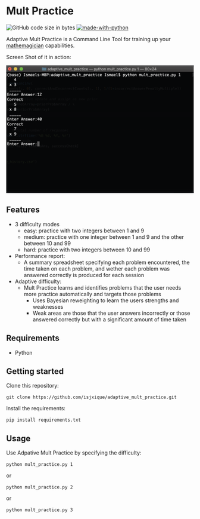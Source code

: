 # Mult Practice

![GitHub code size in bytes](https://img.shields.io/github/languages/code-size/isjxique/adaptive_mult_practice.svg)
[![made-with-python](https://img.shields.io/badge/Made%20with-Python-1f425f.svg)](https://www.python.org/)

Adaptive Mult Practice is a Command Line Tool for training up your [mathemagician](https://www.youtube.com/watch?v=1JW9BA57aR8) capabilities.

Screen Shot of it in action:

![Dashboard](mode_1.png)

## Features

- 3 difficulty modes
  - easy: practice with two integers between 1 and 9
  - medium: practice with one integer between 1 and 9 and the other between 10 and 99
  - hard: practice with two integers between 10 and 99
- Performance report:
  - A summary spreadsheet specifying each problem encountered, the time taken on each problem, and wether each problem was answered correctly is produced for each session
- Adaptive difficulty:
  - Mult Practice learns and identifies problems that the user needs more practice automatically and targets those problems
    - Uses Bayesian reweighting to learn the users strengths and weaknesses
    - Weak areas are those that the user answers incorrectly or those answered correctly but with a significant amount of time taken

## Requirements

- Python

## Getting started

Clone this repository:

```shell
git clone https://github.com/isjxique/adaptive_mult_practice.git
```

Install the requirements:

```shell
pip install requirements.txt
```

## Usage

Use Adpative Mult Practice by specifying the difficulty:

```shell
python mult_practice.py 1
```

or

```shell
python mult_practice.py 2
```

or

```shell
python mult_practice.py 3
```
